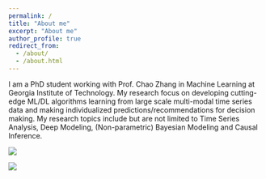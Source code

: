 ```yaml
---
permalink: /
title: "About me"
excerpt: "About me"
author_profile: true
redirect_from: 
  - /about/
  - /about.html
---
```

I am a PhD student working with Prof. Chao Zhang in Machine Learning at Georgia Institute of Technology. My research focus on developing cutting-edge ML/DL algorithms learning from large scale multi-modal time series data and making individualized predictions/recommendations for decision making. My research topics include but are not limited to Time Series Analysis, Deep Modeling, (Non-parametric) Bayesian Modeling and Causal Inference.

  [![](https://img.youtube.com/vi/V6rmcAcMDmA/0.jpg)](https://www.youtube.com/watch?v=V6rmcAcMDmA "Click to play on Youtube.com")
  
  [![](https://img.youtube.com/vi/qZ15gmRWj0s/0.jpg)](https://youtu.be/qZ15gmRWj0s "Click to play on Youtube.com")
